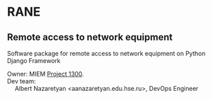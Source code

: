 # RANE
## Remote access to network equipment

Software package for remote access to network equipment on Python Django Framework

Owner: MIEM [Project 1300](https://cabinet.miem.hse.ru/#/project/1300/). \
Dev team: \
&emsp;    Albert Nazaretyan <aanazaretyan.edu.hse.ru>, DevOps Engineer
